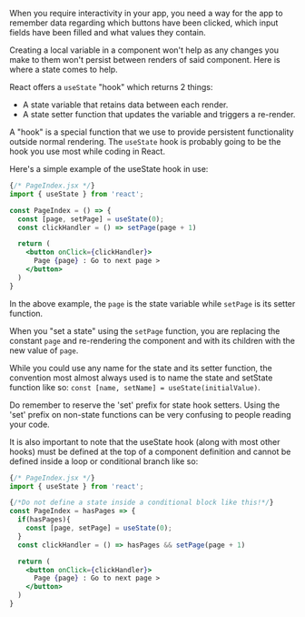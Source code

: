 When you require interactivity in your app, you need a way for the app to remember data regarding which buttons have been clicked, which input fields have been filled and what values they contain.

Creating a local variable in a component won't help as any changes you make to them won't persist between renders of said component.
Here is where a state comes to help.

React offers a `useState` "hook" which returns 2 things:
* A state variable that retains data between each render.
* A state setter function that updates the variable and triggers a re-render.

A "hook" is a special function that we use to provide persistent functionality outside normal rendering.
The `useState` hook is probably going to be the hook you use most while coding in React.

Here's a simple example of the useState hook in use:

```jsx
{/* PageIndex.jsx */}
import { useState } from 'react';

const PageIndex = () => {
  const [page, setPage] = useState(0);
  const clickHandler = () => setPage(page + 1)

  return (
    <button onClick={clickHandler}>
      Page {page} : Go to next page >
    </button>
  )
}
```

In the above example, the `page` is the state variable while `setPage` is its setter function.

When you "set a state" using the `setPage` function, you are replacing the constant `page` and re-rendering the component and with its children with the new value of `page`.

While you could use any name for the state and its setter function, the convention most almost always used is to name the state and setState function like so:  `const [name, setName] = useState(initialValue)`.

Do remember to reserve the 'set' prefix for state hook setters.
Using the 'set' prefix on non-state functions can be very confusing to people reading your code.

It is also important to note that the useState hook (along with most other hooks) must be defined at the top of a component definition and cannot be defined inside a loop or conditional branch like so:

```jsx
{/* PageIndex.jsx */}
import { useState } from 'react';

{/*Do not define a state inside a conditional block like this!*/}
const PageIndex = hasPages => {
  if(hasPages){
    const [page, setPage] = useState(0);
  }
  const clickHandler = () => hasPages && setPage(page + 1)

  return (
    <button onClick={clickHandler}>
      Page {page} : Go to next page >
    </button>
  )
}
```